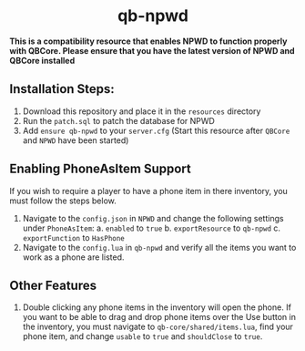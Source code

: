 <h1 align="center">qb-npwd</h1>


**This is a compatibility resource that enables NPWD to function properly with QBCore. Please ensure that you have the latest version
of NPWD and QBCore installed**

## Installation Steps:
1. Download this repository and place it in the `resources` directory
2. Run the `patch.sql` to patch the database for NPWD
3. Add `ensure qb-npwd` to your `server.cfg` (Start this resource after `QBCore` and `NPWD` have been started)

## Enabling PhoneAsItem Support
If you wish to require a player to have a phone item in there inventory, you must follow the steps below.

1. Navigate to the `config.json` in `NPWD` and change the following settings under `PhoneAsItem`:
	a. `enabled` to `true`
	b. `exportResource` to `qb-npwd`
	c. `exportFunction` to `HasPhone`
2. Navigate to the `config.lua` in `qb-npwd` and verify all the items you want to work as a phone are listed.

## Other Features
1. Double clicking any phone items in the inventory will open the phone. If you want to be able to drag and drop phone items over the Use button in the inventory, you must navigate to `qb-core/shared/items.lua`, find your phone item, and change `usable` to `true` and `shouldClose` to `true`.
